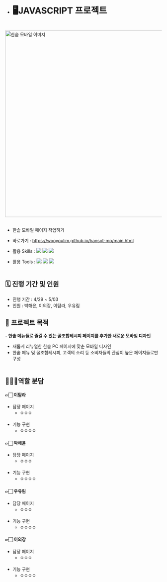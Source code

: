 - # 🖥️JAVASCRIPT 프로젝트

<br>

<img width="600" alt="한솥 모바일 이미지" src="https://private-user-images.githubusercontent.com/168395738/339233503-7feb293f-eb6e-49f9-a7bc-a88d5c1bcf8b.png?jwt=eyJhbGciOiJIUzI1NiIsInR5cCI6IkpXVCJ9.eyJpc3MiOiJnaXRodWIuY29tIiwiYXVkIjoicmF3LmdpdGh1YnVzZXJjb250ZW50LmNvbSIsImtleSI6ImtleTUiLCJleHAiOjE3MTgyNjEyNjUsIm5iZiI6MTcxODI2MDk2NSwicGF0aCI6Ii8xNjgzOTU3MzgvMzM5MjMzNTAzLTdmZWIyOTNmLWViNmUtNDlmOS1hN2JjLWE4OGQ1YzFiY2Y4Yi5wbmc_WC1BbXotQWxnb3JpdGhtPUFXUzQtSE1BQy1TSEEyNTYmWC1BbXotQ3JlZGVudGlhbD1BS0lBVkNPRFlMU0E1M1BRSzRaQSUyRjIwMjQwNjEzJTJGdXMtZWFzdC0xJTJGczMlMkZhd3M0X3JlcXVlc3QmWC1BbXotRGF0ZT0yMDI0MDYxM1QwNjQyNDVaJlgtQW16LUV4cGlyZXM9MzAwJlgtQW16LVNpZ25hdHVyZT0zMjY5NjFhMjFiMjA5Nzk2ZjU4MzIwNWQ2ZDViMzg4MGU1MDRhZjI1MTZhODc5NTgxYTdhMTI5NDg1NDIwNzk1JlgtQW16LVNpZ25lZEhlYWRlcnM9aG9zdCZhY3Rvcl9pZD0wJmtleV9pZD0wJnJlcG9faWQ9MCJ9.-oNhRSwJeH-abylRJ1s_S3IhC0Jsf0s808zFUiPgIe4">

<br>
<br>

- 한솥 모바일 페이지 작업하기
- 바로가기 : https://wooyoulim.github.io/hansot-mo/main.html

- 활용 Skills : <img src="https://img.shields.io/badge/HTML5-E34F26?style=flat&logo=HTML5&logoColor=white" /> <img src="https://img.shields.io/badge/CSS3-1572B6?style=flat&logo=CSS3&logoColor=white" /> <img src="https://img.shields.io/badge/JavaScript-F7DF1E?style=flat&logo=JavaScript&logoColor=white" /> 
- 활용 Tools : <img src="https://img.shields.io/badge/Figma-F24E1E?style=flat&logo=Figma&logoColor=white" /> <img src="https://img.shields.io/badge/Slack-4A154B?style=flat&logo=Slack&logoColor=white" /> <img src="https://img.shields.io/badge/GitHub-181717?style=flat&logo=GitHub&logoColor=white" />
  <br>
  <br>

## 🗓️ 진행 기간 및 인원

- 진행 기간 : 4/29 ~ 5/03
- 인원 : 박해윤, 이의강, 이탐라, 우유림
  <br>

## 🎯 프로젝트 목적

**- 한솥 메뉴들로 즐길 수 있는 꿀조합레시피 페이지를 추가한 새로운 모바일 디자인**

- 새롭게 리뉴얼한 한솥 PC 페이지에 맞춘 모바일 디자인
- 한솥 메뉴 및 꿀조합레시피, 고객의 소리 등 소비자들의 관심이 높은 페이지들로만 구성
  <br>
  <br>

## 👩🏻‍💻역할 분담


#### 👉🏻 이탐라

- 담당 페이지
  - ㅇㅇㅇ
    <br>
    <br>
- 기능 구현
  - ㅇㅇㅇㅇ

#### 👉🏻 박해윤

- 담당 페이지
  - ㅇㅇㅇ
    <br>
    <br>
- 기능 구현
  - ㅇㅇㅇㅇ

#### 👉🏻 우유림

- 담당 페이지
  - ㅇㅇㅇ
    <br>
    <br>
- 기능 구현
  - ㅇㅇㅇㅇ

#### 👉🏻 이의강

- 담당 페이지
  - ㅇㅇㅇ
    <br>
    <br>
- 기능 구현
  - ㅇㅇㅇㅇ







